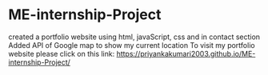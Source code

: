 # ME-internship-Project
created a portfolio website using html, javaScript, css and in contact section Added API of Google map to show my current location 
To visit my portfolio website please click on this link:
https://priyankakumari2003.github.io/ME-internship-Project/